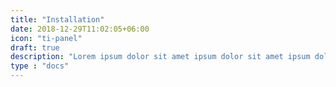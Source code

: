 ```yaml
---
title: "Installation"
date: 2018-12-29T11:02:05+06:00
icon: "ti-panel"
draft: true
description: "Lorem ipsum dolor sit amet ipsum dolor sit amet ipsum dolor sit amet"
type : "docs"
---
```


